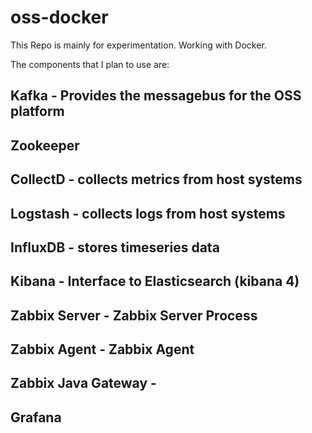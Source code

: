 # oss-docker
This Repo is mainly for experimentation.  Working with Docker.

The components that I plan to use are:

## Kafka - Provides the messagebus for the OSS platform
## Zookeeper 
## CollectD - collects metrics from host systems
## Logstash - collects logs from host systems
## InfluxDB - stores timeseries data
## Kibana - Interface to Elasticsearch (kibana 4)
## Zabbix Server - Zabbix Server Process
## Zabbix Agent - Zabbix Agent
## Zabbix Java Gateway - 
## Grafana

